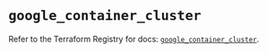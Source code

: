 # `google_container_cluster`

Refer to the Terraform Registry for docs: [`google_container_cluster`](https://registry.terraform.io/providers/hashicorp/google/5.24.0/docs/resources/container_cluster).
